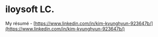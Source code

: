 # iloysoft LC.

My résumé - [https://www.linkedin.com/in/kim-kyunghyun-923647b/](https://www.linkedin.com/in/kim-kyunghyun-923647b/)
